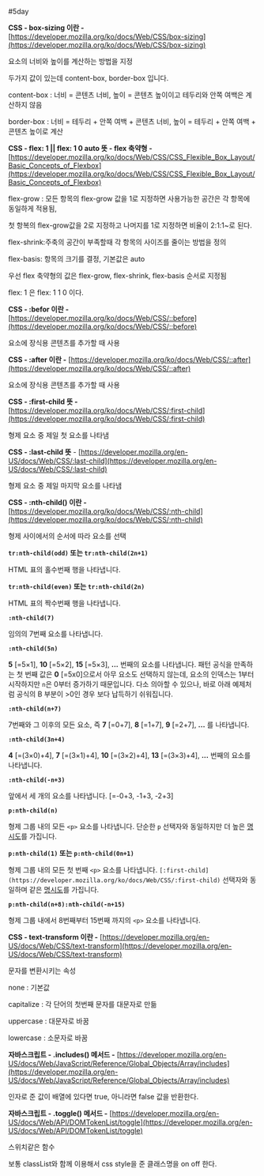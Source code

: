 #5day

**CSS -  box-sizing 이란 -** [https://developer.mozilla.org/ko/docs/Web/CSS/box-sizing](https://developer.mozilla.org/ko/docs/Web/CSS/box-sizing) 

요소의 너비와 높이를 계산하는 방법을 지정 

두가지 값이 있는데 content-box, border-box 입니다. 

content-box : 너비 = 콘텐츠 너비, 높이 = 콘텐츠 높이이고 테두리와 안쪽 여백은 계산하지 않음 

border-box : 너비 = 테두리 + 안쪽 여백 + 콘텐츠 너비, 높이 = 테두리 + 안쪽 여백 + 콘텐츠 높이로 계산 

**CSS - flex: 1 || flex: 1 0 auto 뜻 - flex 축약형 -** [https://developer.mozilla.org/ko/docs/Web/CSS/CSS_Flexible_Box_Layout/Basic_Concepts_of_Flexbox](https://developer.mozilla.org/ko/docs/Web/CSS/CSS_Flexible_Box_Layout/Basic_Concepts_of_Flexbox) 

flex-grow : 모든 항목의 flex-grow 값을 1로 지정하면 사용가능한 공간은 각 항목에 동일하게 적용됨, 

첫 항복의 flex-grow값을 2로 지정하고 나머지를 1로 지정하면 비율이 2:1:1~로 된다. 

flex-shrink:주축의 공간이 부족할때 각 항목의 사이즈를 줄이는 방법을 정의 

flex-basis: 항목의 크기를 결정, 기본값은 auto

우선 flex 축약형의 값은 flex-grow, flex-shrink, flex-basis 순서로 지정됨 

flex: 1 은 flex: 1 1 0 이다. 

**CSS -  :befor 이란  -** [https://developer.mozilla.org/ko/docs/Web/CSS/::before](https://developer.mozilla.org/ko/docs/Web/CSS/::before) 

요소에 장식용 콘텐츠를 추가할 때 사용 

**CSS - :after 이란 -** [https://developer.mozilla.org/ko/docs/Web/CSS/::after](https://developer.mozilla.org/ko/docs/Web/CSS/::after) 

요소에 장식용 콘텐츠를 추가할 때 사용 

**CSS - :first-child 뜻 -** [https://developer.mozilla.org/ko/docs/Web/CSS/:first-child](https://developer.mozilla.org/ko/docs/Web/CSS/:first-child)  

형제 요소 중 제일 첫 요소를 나타냄 

**CSS - :last-child 뜻** - [https://developer.mozilla.org/en-US/docs/Web/CSS/:last-child](https://developer.mozilla.org/en-US/docs/Web/CSS/:last-child) 

형제 요소 중 제일 마지막 요소를 나타냄 

**CSS - :nth-child() 이란 -** [https://developer.mozilla.org/ko/docs/Web/CSS/:nth-child](https://developer.mozilla.org/ko/docs/Web/CSS/:nth-child) 

형제 사이에서의 순서에 따라 요소를 선택 

**`tr:nth-child(odd)` 또는 `tr:nth-child(2n+1)`**

HTML 표의 홀수번째 행을 나타냅니다.

**`tr:nth-child(even)` 또는 `tr:nth-child(2n)`**

HTML 표의 짝수번째 행을 나타냅니다.

**`:nth-child(7)`**

임의의 7번째 요소를 나타냅니다.

**`:nth-child(5n)`**

**5** [=5×1], **10** [=5×2], **15** [=5×3], **...** 번째의 요소를 나타냅니다. 패턴 공식을 만족하는 첫 번째 값은 **0** [=5x0]으로서 아무 요소도 선택하지 않는데, 요소의 인덱스는 1부터 시작하지만 `n`은 0부터 증가하기 때문입니다. 다소 의아할 수 있으나, 바로 아래 예제처럼 공식의 B 부분이 >0인 경우 보다 납득하기 쉬워집니다.

**`:nth-child(n+7)`**

7번째와 그 이후의 모든 요소, 즉 **7** [=0+7], **8** [=1+7], **9** [=2+7], **...** 를 나타냅니다.

**`:nth-child(3n+4)`**

**4** [=(3×0)+4], **7** [=(3×1)+4], **10** [=(3×2)+4], **13** [=(3×3)+4], **...** 번째의 요소를 나타냅니다.

**`:nth-child(-n+3)`**

앞에서 세 개의 요소를 나타냅니다. [=-0+3, -1+3, -2+3]

**`p:nth-child(n)`**

형제 그룹 내의 모든 `<p>` 요소를 나타냅니다. 단순한 `p` 선택자와 동일하지만 더 높은 [명시도](https://developer.mozilla.org/ko/docs/Web/CSS/Specificity)를 가집니다.

**`p:nth-child(1)` 또는 `p:nth-child(0n+1)`**

형제 그룹 내의 모든 첫 번째 `<p>` 요소를 나타냅니다. `[:first-child](https://developer.mozilla.org/ko/docs/Web/CSS/:first-child)` 선택자와 동일하며 같은 [명시도](https://developer.mozilla.org/ko/docs/Web/CSS/Specificity)를 가집니다.

**`p:nth-child(n+8):nth-child(-n+15)`**

형제 그룹 내에서 8번째부터 15번째 까지의 `<p>` 요소를 나타냅니다.  

**CSS - text-transform 이란 -** [https://developer.mozilla.org/en-US/docs/Web/CSS/text-transform](https://developer.mozilla.org/en-US/docs/Web/CSS/text-transform) 

문자를 변환시키는 속성 

none : 기본값 

capitalize : 각 단어의 첫번째 문자를 대문자로 만듦 

uppercase : 대문자로 바꿈 

lowercase : 소문자로 바꿈 

**자바스크립트 - .includes() 메서드 -** [https://developer.mozilla.org/en-US/docs/Web/JavaScript/Reference/Global_Objects/Array/includes](https://developer.mozilla.org/en-US/docs/Web/JavaScript/Reference/Global_Objects/Array/includes) 

인자로 준 값이 배열에 있다면 true, 아니라면 false 값을 반환한다. 

**자바스크립트 - .toggle() 메서드 -** [https://developer.mozilla.org/en-US/docs/Web/API/DOMTokenList/toggle](https://developer.mozilla.org/en-US/docs/Web/API/DOMTokenList/toggle)  

스위치같은 함수 

보통 classList와 함께 이용해서 css style을 준 클래스명을 on off 한다.
